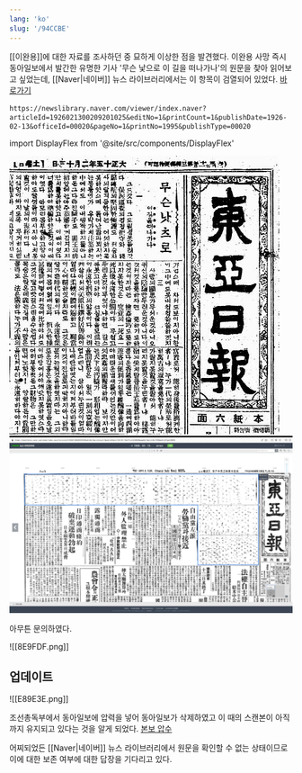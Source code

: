```yaml
---
lang: 'ko'
slug: '/94CCBE'
---
```


[[이완용]]에 대한 자료를 조사하던 중 묘하게 이상한 점을 발견했다. 이완용 사망 즉시 동아일보에서 발간한 유명한 기사 '무슨 낯으로 이 길을 떠나가나'의 원문을 찾아 읽어보고 싶었는데, [[Naver|네이버]] 뉴스 라이브러리에서는 이 항목이 검열되어 있었다. [바로가기](https://newslibrary.naver.com/viewer/index.naver?articleId=1926021300209201025&editNo=1&printCount=1&publishDate=1926-02-13&officeId=00020&pageNo=1&printNo=1995&publishType=00020)

```
https://newslibrary.naver.com/viewer/index.naver?articleId=1926021300209201025&editNo=1&printCount=1&publishDate=1926-02-13&officeId=00020&pageNo=1&printNo=1995&publishType=00020
```

import DisplayFlex from '@site/src/components/DisplayFlex'

<DisplayFlex>

![인터넷에서 발견한 원래 버전](../assets/C8AA99.png)
![2023년 4월 24일 네이버 뉴스 라이브러리 동아일보](../assets/E5B0F9.png)

</DisplayFlex>

아무튼 문의하였다.

![[8E9FDF.png]]

## 업데이트

![[E89E3E.png]]

조선총독부에서 동아일보에 압력을 넣어 동아일보가 삭제하였고 이 때의 스캔본이 아직까지 유지되고 있다는 것을 알게 되었다. [본보 압수](https://newslibrary.naver.com/viewer/index.naver?articleId=1926021400209201022&editNo=1&printCount=1&publishDate=1926-02-14&officeId=00020&pageNo=1&printNo=1996&publishType=00020)

어찌되었든 [[Naver|네이버]] 뉴스 라이브러리에서 원문을 확인할 수 없는 상태이므로 이에 대한 보존 여부에 대한 답장을 기다리고 있다.
